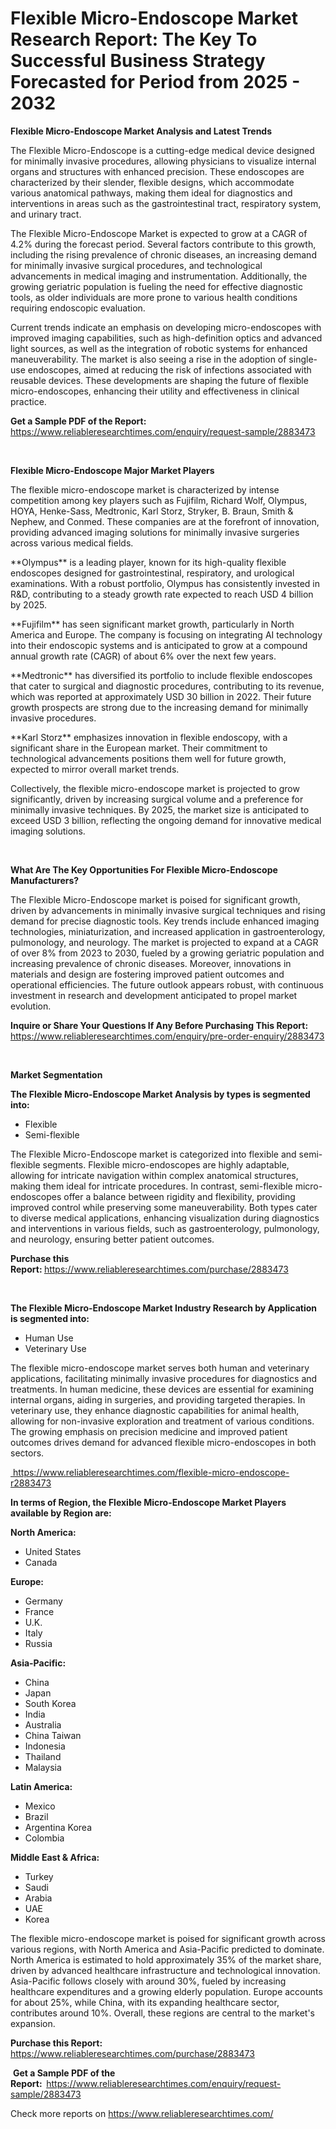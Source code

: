 <p><h1>Flexible Micro-Endoscope Market Research Report: The Key To Successful Business Strategy Forecasted for Period from 2025 - 2032</h1></p><p><strong>Flexible Micro-Endoscope Market Analysis and Latest Trends</strong></p>
<p><p>The Flexible Micro-Endoscope is a cutting-edge medical device designed for minimally invasive procedures, allowing physicians to visualize internal organs and structures with enhanced precision. These endoscopes are characterized by their slender, flexible designs, which accommodate various anatomical pathways, making them ideal for diagnostics and interventions in areas such as the gastrointestinal tract, respiratory system, and urinary tract.</p><p>The Flexible Micro-Endoscope Market is expected to grow at a CAGR of 4.2% during the forecast period. Several factors contribute to this growth, including the rising prevalence of chronic diseases, an increasing demand for minimally invasive surgical procedures, and technological advancements in medical imaging and instrumentation. Additionally, the growing geriatric population is fueling the need for effective diagnostic tools, as older individuals are more prone to various health conditions requiring endoscopic evaluation.</p><p>Current trends indicate an emphasis on developing micro-endoscopes with improved imaging capabilities, such as high-definition optics and advanced light sources, as well as the integration of robotic systems for enhanced maneuverability. The market is also seeing a rise in the adoption of single-use endoscopes, aimed at reducing the risk of infections associated with reusable devices. These developments are shaping the future of flexible micro-endoscopes, enhancing their utility and effectiveness in clinical practice.</p></p>
<p><strong>Get a Sample PDF of the Report:&nbsp;</strong> <a href="https://www.reliableresearchtimes.com/enquiry/request-sample/2883473?utm_campaign=3088&utm_medium=2&utm_source=Github&utm_content=ia&utm_term=13032025&utm_id=flexible-micro-endoscope">https://www.reliableresearchtimes.com/enquiry/request-sample/2883473</a></p>
<p>&nbsp;</p>
<p><strong>Flexible Micro-Endoscope Major Market Players</strong></p>
<p><p>The flexible micro-endoscope market is characterized by intense competition among key players such as Fujifilm, Richard Wolf, Olympus, HOYA, Henke-Sass, Medtronic, Karl Storz, Stryker, B. Braun, Smith & Nephew, and Conmed. These companies are at the forefront of innovation, providing advanced imaging solutions for minimally invasive surgeries across various medical fields.</p><p>**Olympus** is a leading player, known for its high-quality flexible endoscopes designed for gastrointestinal, respiratory, and urological examinations. With a robust portfolio, Olympus has consistently invested in R&D, contributing to a steady growth rate expected to reach USD 4 billion by 2025.</p><p>**Fujifilm** has seen significant market growth, particularly in North America and Europe. The company is focusing on integrating AI technology into their endoscopic systems and is anticipated to grow at a compound annual growth rate (CAGR) of about 6% over the next few years.</p><p>**Medtronic** has diversified its portfolio to include flexible endoscopes that cater to surgical and diagnostic procedures, contributing to its revenue, which was reported at approximately USD 30 billion in 2022. Their future growth prospects are strong due to the increasing demand for minimally invasive procedures.</p><p>**Karl Storz** emphasizes innovation in flexible endoscopy, with a significant share in the European market. Their commitment to technological advancements positions them well for future growth, expected to mirror overall market trends.</p><p>Collectively, the flexible micro-endoscope market is projected to grow significantly, driven by increasing surgical volume and a preference for minimally invasive techniques. By 2025, the market size is anticipated to exceed USD 3 billion, reflecting the ongoing demand for innovative medical imaging solutions.</p></p>
<p>&nbsp;</p>
<p><strong>What Are The Key Opportunities For Flexible Micro-Endoscope Manufacturers?</strong></p>
<p><p>The Flexible Micro-Endoscope market is poised for significant growth, driven by advancements in minimally invasive surgical techniques and rising demand for precise diagnostic tools. Key trends include enhanced imaging technologies, miniaturization, and increased application in gastroenterology, pulmonology, and neurology. The market is projected to expand at a CAGR of over 8% from 2023 to 2030, fueled by a growing geriatric population and increasing prevalence of chronic diseases. Moreover, innovations in materials and design are fostering improved patient outcomes and operational efficiencies. The future outlook appears robust, with continuous investment in research and development anticipated to propel market evolution.</p></p>
<p><strong>Inquire or Share Your Questions If Any Before Purchasing This Report:</strong> <a href="https://www.reliableresearchtimes.com/enquiry/pre-order-enquiry/2883473?utm_campaign=3088&utm_medium=2&utm_source=Github&utm_content=ia&utm_term=13032025&utm_id=flexible-micro-endoscope">https://www.reliableresearchtimes.com/enquiry/pre-order-enquiry/2883473</a></p>
<p>&nbsp;</p>
<p><strong>Market Segmentation</strong></p>
<p><strong>The Flexible Micro-Endoscope Market Analysis by types is segmented into:</strong></p>
<p><ul><li>Flexible</li><li>Semi-flexible</li></ul></p>
<p><p>The Flexible Micro-Endoscope market is categorized into flexible and semi-flexible segments. Flexible micro-endoscopes are highly adaptable, allowing for intricate navigation within complex anatomical structures, making them ideal for intricate procedures. In contrast, semi-flexible micro-endoscopes offer a balance between rigidity and flexibility, providing improved control while preserving some maneuverability. Both types cater to diverse medical applications, enhancing visualization during diagnostics and interventions in various fields, such as gastroenterology, pulmonology, and neurology, ensuring better patient outcomes.</p></p>
<p><strong>Purchase this Report:&nbsp;</strong><a href="https://www.reliableresearchtimes.com/purchase/2883473?utm_campaign=3088&utm_medium=2&utm_source=Github&utm_content=ia&utm_term=13032025&utm_id=flexible-micro-endoscope">https://www.reliableresearchtimes.com/purchase/2883473</a></p>
<p>&nbsp;</p>
<p><strong>The Flexible Micro-Endoscope Market Industry Research by Application is segmented into:</strong></p>
<p><ul><li>Human Use</li><li>Veterinary Use</li></ul></p>
<p><p>The flexible micro-endoscope market serves both human and veterinary applications, facilitating minimally invasive procedures for diagnostics and treatments. In human medicine, these devices are essential for examining internal organs, aiding in surgeries, and providing targeted therapies. In veterinary use, they enhance diagnostic capabilities for animal health, allowing for non-invasive exploration and treatment of various conditions. The growing emphasis on precision medicine and improved patient outcomes drives demand for advanced flexible micro-endoscopes in both sectors.</p></p>
<p><a href="https://www.reliableresearchtimes.com/flexible-micro-endoscope-r2883473?utm_campaign=3088&utm_medium=2&utm_source=Github&utm_content=ia&utm_term=13032025&utm_id=flexible-micro-endoscope">&nbsp;https://www.reliableresearchtimes.com/flexible-micro-endoscope-r2883473</a></p>
<p><strong>In terms of Region, the Flexible Micro-Endoscope Market Players available by Region are:</strong></p>
<p>
    <p> <strong> North America: </strong>
        <ul>
            <li>United States</li>
            <li>Canada</li>
        </ul>
        </p> 
    <p> <strong> Europe: </strong>
        <ul>
            <li>Germany</li>
            <li>France</li>
            <li>U.K.</li>
            <li>Italy</li>
            <li>Russia</li>
        </ul>
        </p> 
    <p> <strong> Asia-Pacific: </strong>
        <ul>
            <li>China</li>
            <li>Japan</li>
            <li>South Korea</li>
            <li>India</li>
            <li>Australia</li>
            <li>China Taiwan</li>
            <li>Indonesia</li>
            <li>Thailand</li>
            <li>Malaysia</li>
        </ul>
        </p> 
    <p> <strong> Latin America: </strong>
        <ul>
            <li>Mexico</li>
            <li>Brazil</li>
            <li>Argentina Korea</li>
            <li>Colombia</li>
        </ul>
        </p> 
    <p> <strong> Middle East & Africa: </strong>
        <ul>
            <li>Turkey</li>
            <li>Saudi</li>
            <li>Arabia</li>
            <li>UAE</li>
            <li>Korea</li>
        </ul>
    </p>
    </p>
<p><p>The flexible micro-endoscope market is poised for significant growth across various regions, with North America and Asia-Pacific predicted to dominate. North America is estimated to hold approximately 35% of the market share, driven by advanced healthcare infrastructure and technological innovation. Asia-Pacific follows closely with around 30%, fueled by increasing healthcare expenditures and a growing elderly population. Europe accounts for about 25%, while China, with its expanding healthcare sector, contributes around 10%. Overall, these regions are central to the market's expansion.</p></p>
<p><strong>Purchase this Report: </strong><a href="https://www.reliableresearchtimes.com/purchase/2883473?utm_campaign=3088&utm_medium=2&utm_source=Github&utm_content=ia&utm_term=13032025&utm_id=flexible-micro-endoscope">https://www.reliableresearchtimes.com/purchase/2883473</a></p>
<p>&nbsp;<strong>Get a Sample PDF of the Report:&nbsp;&nbsp;</strong><a href="https://www.reliableresearchtimes.com/enquiry/request-sample/2883473?utm_campaign=3088&utm_medium=2&utm_source=Github&utm_content=ia&utm_term=13032025&utm_id=flexible-micro-endoscope">https://www.reliableresearchtimes.com/enquiry/request-sample/2883473</a></p>
<p><strong></strong></p>
<p>Check more reports on <a href="https://www.reliableresearchtimes.com/?utm_campaign=3088&utm_medium=2&utm_source=Github&utm_content=ia&utm_term=13032025&utm_id=flexible-micro-endoscope">https://www.reliableresearchtimes.com/</a></p>